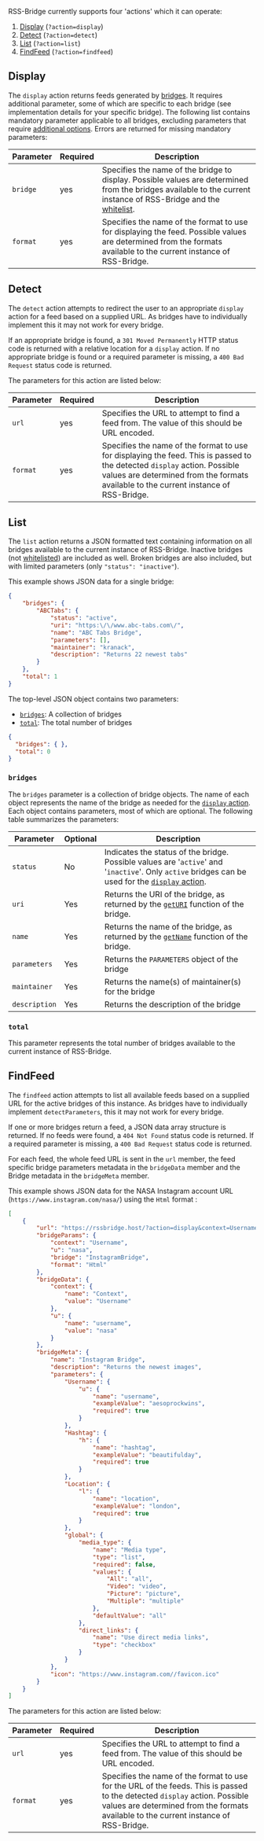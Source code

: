 RSS-Bridge currently supports four 'actions' which it can operate:

1) [Display](#display) (`?action=display`)
2) [Detect](#detect) (`?action=detect`)
3) [List](#list) (`?action=list`)
3) [FindFeed](#findfeed) (`?action=findfeed`)

## Display

The `display` action returns feeds generated by [bridges](../05_Bridge_API/index.md). It requires additional parameter, some of which are specific to each bridge (see implementation details for your specific bridge). The following list contains mandatory parameter applicable to all bridges, excluding parameters that require [additional options](../03_For_Hosts/08_Custom_Configuration.md). Errors are returned for missing mandatory parameters:

Parameter | Required | Description
----------|----------|------------
`bridge`  | yes      | Specifies the name of the bridge to display. Possible values are determined from the bridges available to the current instance of RSS-Bridge and the [whitelist](../03_For_Hosts/05_Whitelisting.md).
`format`  | yes      | Specifies the name of the format to use for displaying the feed. Possible values are determined from the formats available to the current instance of RSS-Bridge.

## Detect

The `detect` action attempts to redirect the user to an appropriate `display` action for a feed based on a supplied URL. As bridges have to individually implement this it may not work for every bridge.

If an appropriate bridge is found, a `301 Moved Permanently` HTTP status code is returned with a relative location for a `display` action. If no appropriate bridge is found or a required parameter is missing, a `400 Bad Request` status code is returned.

The parameters for this action are listed below:

Parameter | Required | Description
----------|----------|------------
`url`     | yes      | Specifies the URL to attempt to find a feed from. The value of this should be URL encoded.
`format`  | yes      | Specifies the name of the format to use for displaying the feed. This is passed to the detected `display` action. Possible values are determined from the formats available to the current instance of RSS-Bridge.

## List

The `list` action returns a JSON formatted text containing information on all bridges available to the current instance of RSS-Bridge. Inactive bridges (not [whitelisted](../03_For_Hosts/05_Whitelisting.md)) are included as well. Broken bridges are also included, but with limited parameters (only `"status": "inactive"`).

This example shows JSON data for a single bridge:

```JSON
{
    "bridges": {
        "ABCTabs": {
            "status": "active",
            "uri": "https:\/\/www.abc-tabs.com\/",
            "name": "ABC Tabs Bridge",
            "parameters": [],
            "maintainer": "kranack",
            "description": "Returns 22 newest tabs"
        }
    },
    "total": 1
}
```

The top-level JSON object contains two parameters:

* [`bridges`](#bridges): A collection of bridges
* [`total`](#total): The total number of bridges

```JSON
{
  "bridges": { },
  "total": 0
}
```

### `bridges`

The `bridges` parameter is a collection of bridge objects. The name of each object represents the name of the bridge as needed for the [`display` action](#display). Each object contains parameters, most of which are optional. The following table summarizes the parameters:

Parameter     | Optional | Description
--------------|----------|------------
`status`      | No       | Indicates the status of the bridge. Possible values are '`active`' and '`inactive`'. Only `active` bridges can be used for the [`display` action](#display).
`uri`         | Yes      | Returns the URI of the bridge, as returned by the [`getURI`](../05_Bridge_API/02_BridgeAbstract.md#geturi) function of the bridge.
`name`        | Yes      | Returns the name of the bridge, as returned by the [`getName`](../05_Bridge_API/02_BridgeAbstract.md#getname) function of the bridge.
`parameters`  | Yes      | Returns the `PARAMETERS` object of the bridge
`maintainer`  | Yes      | Returns the name(s) of maintainer(s) for the bridge
`description` | Yes      | Returns the description of the bridge

### `total`

This parameter represents the total number of bridges available to the current instance of RSS-Bridge.

## FindFeed

The `findfeed` action attempts to list all available feeds based on a supplied URL for the active bridges of this instance. As bridges have to individually implement `detectParameters`, this it may not work for every bridge.

If one or more bridges return a feed, a JSON data array structure is returned. If no feeds were found, a `404 Not Found` status code is returned. If a required parameter is missing, a `400 Bad Request` status code is returned.

For each feed, the whole feed URL is sent in the `url` member, the feed specific bridge parameters metadata in the `bridgeData` member and the Bridge metadata in the `bridgeMeta` member.

This example shows JSON data for the NASA Instagram account URL (`https://www.instagram.com/nasa/`) using the `Html` format :

```JSON
[
    {
        "url": "https://rssbridge.host/?action=display&context=Username&u=nasa&bridge=InstagramBridge&format=Html",
        "bridgeParams": {
            "context": "Username",
            "u": "nasa",
            "bridge": "InstagramBridge",
            "format": "Html"
        },
        "bridgeData": {
            "context": {
                "name": "Context",
                "value": "Username"
            },
            "u": {
                "name": "username",
                "value": "nasa"
            }
        },
        "bridgeMeta": {
            "name": "Instagram Bridge",
            "description": "Returns the newest images",
            "parameters": {
                "Username": {
                    "u": {
                        "name": "username",
                        "exampleValue": "aesoprockwins",
                        "required": true
                    }
                },
                "Hashtag": {
                    "h": {
                        "name": "hashtag",
                        "exampleValue": "beautifulday",
                        "required": true
                    }
                },
                "Location": {
                    "l": {
                        "name": "location",
                        "exampleValue": "london",
                        "required": true
                    }
                },
                "global": {
                    "media_type": {
                        "name": "Media type",
                        "type": "list",
                        "required": false,
                        "values": {
                            "All": "all",
                            "Video": "video",
                            "Picture": "picture",
                            "Multiple": "multiple"
                        },
                        "defaultValue": "all"
                    },
                    "direct_links": {
                        "name": "Use direct media links",
                        "type": "checkbox"
                    }
                }
            },
            "icon": "https://www.instagram.com//favicon.ico"
        }
    }
]
```

The parameters for this action are listed below:

Parameter | Required | Description
----------|----------|------------
`url`     | yes      | Specifies the URL to attempt to find a feed from. The value of this should be URL encoded.
`format`  | yes      | Specifies the name of the format to use for the URL of the feeds. This is passed to the detected `display` action. Possible values are determined from the formats available to the current instance of RSS-Bridge.

